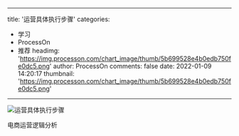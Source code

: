 
---
title: '运营具体执行步骤'
categories: 
 - 学习
 - ProcessOn
 - 推荐
headimg: 'https://img.processon.com/chart_image/thumb/5b699528e4b0edb750fe0dc5.png'
author: ProcessOn
comments: false
date: 2022-01-09 14:20:17
thumbnail: 'https://img.processon.com/chart_image/thumb/5b699528e4b0edb750fe0dc5.png'
---

<div>   
<img class="thumb" alt="运营具体执行步骤" src="https://img.processon.com/chart_image/thumb/5b699528e4b0edb750fe0dc5.png" referrerpolicy="no-referrer">
<p>电商运营逻辑分析</p>  
</div>
            